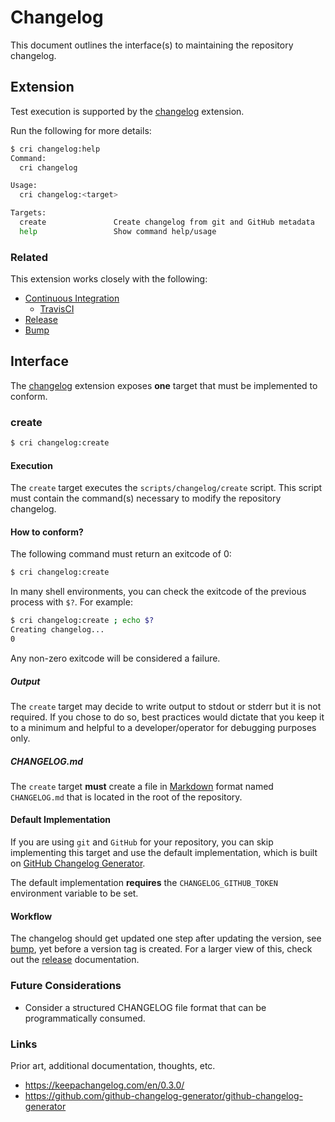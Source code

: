 # Changelog

This document outlines the interface(s) to maintaining the repository changelog.

## Extension

Test execution is supported by the [changelog](../.cri/extensions/changelog) extension.

Run the following for more details:

```bash
$ cri changelog:help
Command:
  cri changelog

Usage:
  cri changelog:<target>

Targets:
  create               Create changelog from git and GitHub metadata
  help                 Show command help/usage
```

### Related

This extension works closely with the following:

* [Continuous Integration](docs/ci)
  * [TravisCI](docs/travisci)
* [Release](docs/release)
* [Bump](docs/bump)

## Interface

The [changelog](../.cri/extensions/changelog) extension exposes **one** target that must be implemented to conform.

### create

```bash
$ cri changelog:create
```

#### Execution

The `create` target executes the `scripts/changelog/create` script. This script must contain the command(s) necessary to modify the repository changelog.

#### How to conform?

The following command must return an exitcode of 0:

```bash
$ cri changelog:create
```

In many shell environments, you can check the exitcode of the previous process with `$?`. For example:

```bash
$ cri changelog:create ; echo $?
Creating changelog...
0
```

Any non-zero exitcode will be considered a failure.

##### Output

The `create` target may decide to write output to stdout or stderr but it is not required. If you chose to do so, best practices would dictate that you keep it to a minimum and helpful to a developer/operator for debugging purposes only.

##### CHANGELOG.md

The `create` target **must** create a file in [Markdown](https://en.wikipedia.org/wiki/Markdown) format named `CHANGELOG.md` that is located in the root of the repository.

#### Default Implementation

If you are using `git` and `GitHub` for your repository, you can skip implementing this target and use the default implementation, which is built on [GitHub Changelog Generator](https://github.com/github-changelog-generator/github-changelog-generator).

The default implementation **requires** the `CHANGELOG_GITHUB_TOKEN` environment variable to be set.

#### Workflow

The changelog should get updated one step after updating the version, see [bump](docs/bump.md), yet before a version tag is created. For a larger view of this, check out the [release](docs/release.md) documentation.

### Future Considerations

* Consider a structured CHANGELOG file format that can be programmatically consumed.

### Links

Prior art, additional documentation, thoughts, etc.

* https://keepachangelog.com/en/0.3.0/
* https://github.com/github-changelog-generator/github-changelog-generator
